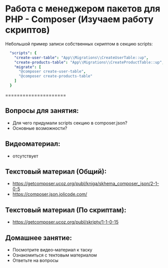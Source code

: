 Работа с менеджером пакетов для PHP - Composer (Изучаем работу скриптов)
=====================

Небольшой пример записи собственных скриптом в секцию scripts:

```yaml
  "scripts": {
    "create-user-table": "App\\Migrations\\CreateUserTable::up",
    "create-products-table": "App\\Migrations\\CreateProductTable::up",
    "migrate": [
      "@composer create-user-table",
      "@composer create-products-table"
    ]
  }
```

=====================
## Вопросы для занятия:
  - Для чего придумали scripts секцию в composer.json?
  - Основные возможности? 

## Видеоматериал:
   - отсутствует

## Текстовый материал (Общий):
  - https://getcomposer.ucoz.org/publ/kniga/skhema_composer_json/2-1-0-5
  - https://composer.json.jolicode.com/
  
## Текстовый материал (По скриптам):
 - https://getcomposer.ucoz.org/publ/skripty/1-1-0-15

## Домашнее занятие:
   - Посмотрите видео-материал к таску
   - Ознакомиться с тектовым материалом
   - Ответьте на вопросы 
